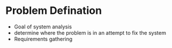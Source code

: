 # Problem Defination
- Goal of system analysis
- determine where the problem is in an attempt to fix the system
- Requirements gathering